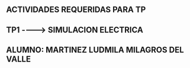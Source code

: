 ## ACTIVIDADES REQUERIDAS PARA TP
## TP1 ----> SIMULACION ELECTRICA
## ALUMNO: MARTINEZ LUDMILA MILAGROS DEL VALLE
